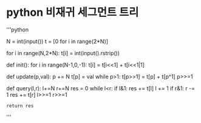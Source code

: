 # python 비재귀 세그먼트 트리

'''python

N = int(input())
t = [0 for i in range(2*N)]

for i in range(N,2*N):
	t[i] = int(input().rstrip())

def init():
	for i in range(N-1,0,-1): t[i] = t[i<<1] + t[i<<1|1]

def update(p,val):
	p += N
	t[p] = val
	while p>1:
		t[p>>1] = t[p] + t[p^1]
		p>>=1

def query(l,r):
	l+=N
	r+=N
	res = 0
	while l<r:
		if l&1:
			res += t[l]
			l += 1
		if r&1:
			r -= 1
			res += t[r]
		l>>=1
		r>>=1

	return res
'''
